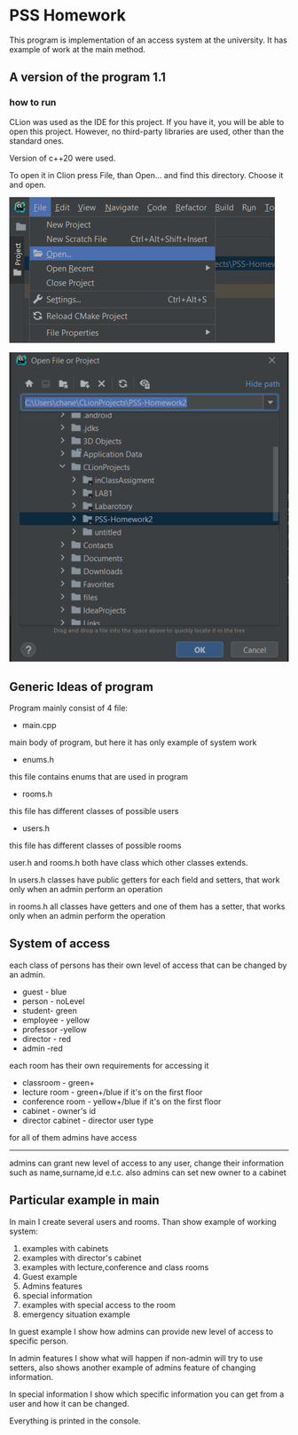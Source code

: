 # PSS Homework

This program is implementation of an access system at the university. It has example of work at the main method.

## A version of the program 1.1

### how to run

CLion was used as the IDE for this project. If you have it, you will be able to open this project.
 However, no third-party libraries are used, other than the standard ones.

Version of c++20 were used.

To open it in Clion press File, than Open... and find this directory. Choose it and open.

![pictures/Untitled.png](README/pictures/Untitled.png)

![pictures/Untitled%201.png](README/pictures/Untitled%201.png)

## Generic Ideas of program

Program mainly consist of 4 file:

- main.cpp

main body of program, but here it has only example of system work

- enums.h

this file contains enums that are used in program

- rooms.h

this file has different classes of possible users

- users.h

this file has different classes of possible rooms

user.h and rooms.h both have class which other classes extends. 

In users.h classes have public getters for each field and setters, that work only when an admin perform an operation

in rooms.h all classes have getters and one of them has a setter, that works only when an admin perform the operation

## System of access

each class of persons has their own level of access that can be changed by an admin.

- guest - blue
- person - noLevel
- student- green
- employee - yellow
- professor -yellow
- director - red
- admin -red

each room has their own requirements for accessing it

- classroom - green+
- lecture room - green+/blue if it's on the first floor
- conference room - yellow+/blue if it's on the first floor
- cabinet - owner's id
- director cabinet - director user type

for all of them admins have access

---

admins can grant new level of access to any user, change their information such as name,surname,id e.t.c. also admins can set new owner to a cabinet

## Particular example in main

In main I create several users and rooms. Than show example of working system:

1. examples with cabinets
2. examples with director's cabinet
3. examples with lecture,conference and class rooms
4. Guest example
5. Admins features
6. special information
7. examples with special access to the room
8. emergency situation example

In guest example I show how admins can provide new level of access to specific person.

In admin features I show what will happen if non-admin will try to use setters, also shows another example of admins feature of changing information.

In special information I show which specific information you can get from a user and how it can be changed.

Everything is printed in the console.
